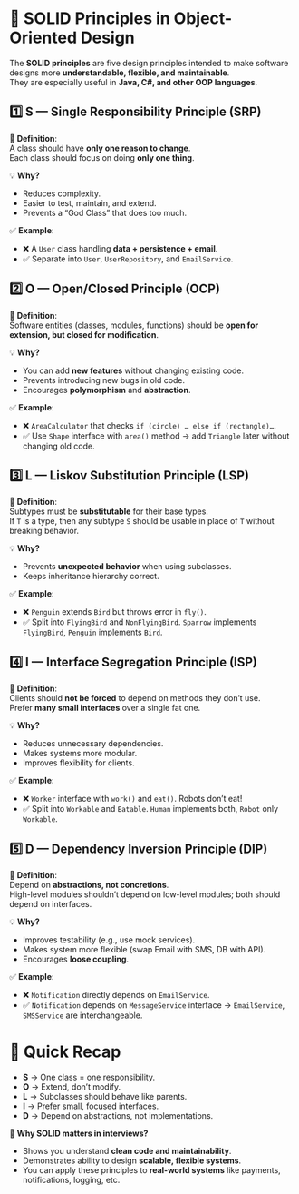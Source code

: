 # 📘 SOLID Principles in Object-Oriented Design

The **SOLID principles** are five design principles intended to make software designs more **understandable, flexible, and maintainable**.  
They are especially useful in **Java, C#, and other OOP languages**.


## 1️⃣ S — Single Responsibility Principle (SRP)

📖 **Definition**:  
A class should have **only one reason to change**.  
Each class should focus on doing **only one thing**.

💡 **Why?**  
- Reduces complexity.  
- Easier to test, maintain, and extend.  
- Prevents a “God Class” that does too much.  

✅ **Example**:  
- ❌ A `User` class handling **data + persistence + email**.  
- ✅ Separate into `User`, `UserRepository`, and `EmailService`.


## 2️⃣ O — Open/Closed Principle (OCP)

📖 **Definition**:  
Software entities (classes, modules, functions) should be **open for extension, but closed for modification**.  

💡 **Why?**  
- You can add **new features** without changing existing code.  
- Prevents introducing new bugs in old code.  
- Encourages **polymorphism** and **abstraction**.

✅ **Example**:  
- ❌ `AreaCalculator` that checks `if (circle) … else if (rectangle)…`.  
- ✅ Use `Shape` interface with `area()` method → add `Triangle` later without changing old code.


## 3️⃣ L — Liskov Substitution Principle (LSP)

📖 **Definition**:  
Subtypes must be **substitutable** for their base types.  
If `T` is a type, then any subtype `S` should be usable in place of `T` without breaking behavior.

💡 **Why?**  
- Prevents **unexpected behavior** when using subclasses.  
- Keeps inheritance hierarchy correct.  

✅ **Example**:  
- ❌ `Penguin` extends `Bird` but throws error in `fly()`.  
- ✅ Split into `FlyingBird` and `NonFlyingBird`. `Sparrow` implements `FlyingBird`, `Penguin` implements `Bird`.


## 4️⃣ I — Interface Segregation Principle (ISP)

📖 **Definition**:  
Clients should **not be forced** to depend on methods they don’t use.  
Prefer **many small interfaces** over a single fat one.

💡 **Why?**  
- Reduces unnecessary dependencies.  
- Makes systems more modular.  
- Improves flexibility for clients.  

✅ **Example**:  
- ❌ `Worker` interface with `work()` and `eat()`. Robots don’t eat!  
- ✅ Split into `Workable` and `Eatable`. `Human` implements both, `Robot` only `Workable`.


## 5️⃣ D — Dependency Inversion Principle (DIP)

📖 **Definition**:  
Depend on **abstractions, not concretions**.  
High-level modules shouldn’t depend on low-level modules; both should depend on interfaces.

💡 **Why?**  
- Improves testability (e.g., use mock services).  
- Makes system more flexible (swap Email with SMS, DB with API).  
- Encourages **loose coupling**.

✅ **Example**:  
- ❌ `Notification` directly depends on `EmailService`.  
- ✅ `Notification` depends on `MessageService` interface → `EmailService`, `SMSService` are interchangeable.


# 🎯 Quick Recap

- **S** → One class = one responsibility.  
- **O** → Extend, don’t modify.  
- **L** → Subclasses should behave like parents.  
- **I** → Prefer small, focused interfaces.  
- **D** → Depend on abstractions, not implementations.  


📌 **Why SOLID matters in interviews?**  
- Shows you understand **clean code and maintainability**.  
- Demonstrates ability to design **scalable, flexible systems**.  
- You can apply these principles to **real-world systems** like payments, notifications, logging, etc.

